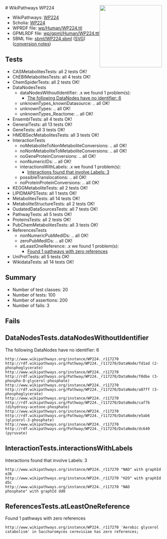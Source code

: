 <img style="float: right; width: 200px" src="../logo.png" />
# WikiPathways WP224

* WikiPathways: [WP224](https://identifiers.org/wikipathways:WP224)
* Scholia: [WP224](https://scholia.toolforge.org/wikipathways/WP224)
* WPRDF file: [wp/Human/WP224.ttl](../wp/Human/WP224.ttl)
* GPMLRDF file: [wp/gpml/Human/WP224.ttl](../wp/gpml/Human/WP224.ttl)
* SBML file: [sbml/WP224.sbml](../sbml/WP224.sbml) ([SVG](../sbml/WP224.svg)) ([conversion notes](../sbml/WP224.txt))

## Tests
* CASMetabolitesTests: all 2 tests OK!
* ChEBIMetabolitesTests: all 4 tests OK!
* ChemSpiderTests: all 2 tests OK!
* DataNodesTests
    * dataNodesWithoutIdentifier: .x we found 1 problem(s):
        * [The following DataNodes have no identifier: 6](#d2d32fa5)
    * unknownTypes_knownDatasource: .. all OK!
    * unknownTypes: .. all OK!
    * unknownTypes_Reactome: .. all OK!
* EnsemblTests: all 4 tests OK!
* GeneralTests: all 13 tests OK!
* GeneTests: all 3 tests OK!
* HMDBSecMetabolitesTests: all 3 tests OK!
* InteractionTests
    * noMetaboliteToNonMetaboliteConversions: .. all OK!
    * noNonMetaboliteToMetaboliteConversions: .. all OK!
    * noGeneProteinConversions: .. all OK!
    * nonNumericIDs: .. all OK!
    * interactionsWithLabels: .x we found 1 problem(s):
        * [Interactions found that involve Labels: 3](#630d267a)
    * possibleTranslocations: .. all OK!
    * noProteinProteinConversions: .. all OK!
* KEGGMetaboliteTests: all 2 tests OK!
* LIPIDMAPSTests: all 1 tests OK!
* MetabolitesTests: all 14 tests OK!
* MetaboliteStructureTests: all 2 tests OK!
* OudatedDataSourcesTests: all 7 tests OK!
* PathwayTests: all 5 tests OK!
* ProteinsTests: all 2 tests OK!
* PubChemMetabolitesTests: all 3 tests OK!
* ReferencesTests
    * nonNumericPubMedIDs: .. all OK!
    * zeroPubMedIDs: .. all OK!
    * atLeastOneReference: .x we found 1 problem(s):
        * [Found 1 pathways with zero references](#35eb778e)
* UniProtTests: all 5 tests OK!
* WikidataTests: all 14 tests OK!


## Summary

* Number of test classes: 20
* Number of tests: 100
* Number of assertions: 200
* Number of fails: 3

## Fails

<a name="d2d32fa5" />

## DataNodesTests.dataNodesWithoutIdentifier

The following DataNodes have no identifier: 6
```
http://www.wikipathways.org/instance/WP224._r117270 http://rdf.wikipathways.org/Pathway/WP224._r117270/DataNode/fd1ad (2-phosphoglycerate)
http://www.wikipathways.org/instance/WP224._r117270 http://rdf.wikipathways.org/Pathway/WP224._r117270/DataNode/f0dbe (3-phospho-D-glycerol-phosphate)
http://www.wikipathways.org/instance/WP224._r117270 http://rdf.wikipathways.org/Pathway/WP224._r117270/DataNode/a87ff (3-phosphoglycerate)
http://www.wikipathways.org/instance/WP224._r117270 http://rdf.wikipathways.org/Pathway/WP224._r117270/DataNode/caf7b (dihydroxy-acetone-phosphate)
http://www.wikipathways.org/instance/WP224._r117270 http://rdf.wikipathways.org/Pathway/WP224._r117270/DataNode/e5ab6 (glycerol-3-phosphate)
http://www.wikipathways.org/instance/WP224._r117270 http://rdf.wikipathways.org/Pathway/WP224._r117270/DataNode/dc640 (pyruvate)
```

<a name="630d267a" />

## InteractionTests.interactionsWithLabels

Interactions found that involve Labels: 3
```
http://www.wikipathways.org/instance/WP224._r117270 "NAD" with graphId e36
http://www.wikipathways.org/instance/WP224._r117270 "H2O" with graphId d5c
http://www.wikipathways.org/instance/WP224._r117270 "NAD
phosphate" with graphId dd0
```

<a name="35eb778e" />

## ReferencesTests.atLeastOneReference

Found 1 pathways with zero references
```
http://www.wikipathways.org/instance/WP224._r117270 'Aerobic glycerol catabolism' in Saccharomyces cerevisiae has zero references; 
```

